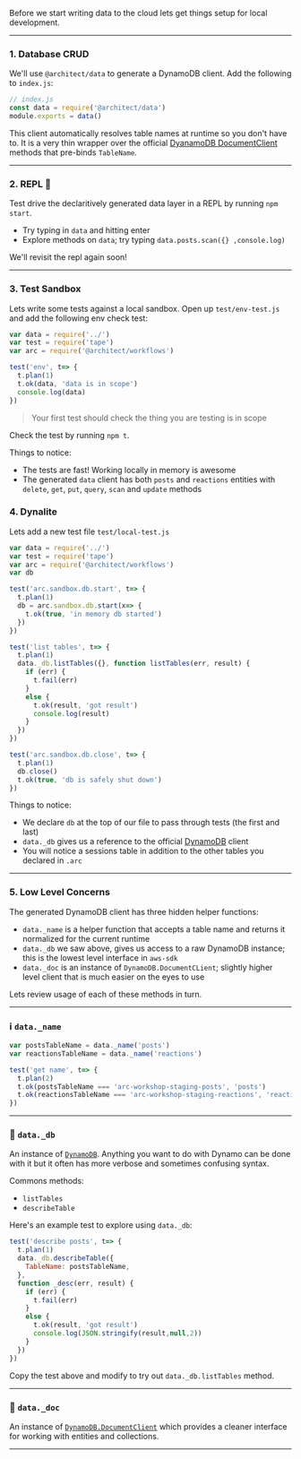 Before we start writing data to the cloud lets get things setup for local development.

---
### 1. Database CRUD

We'll use `@architect/data` to generate a DynamoDB client. Add the following to `index.js`:

```javascript
// index.js
const data = require('@architect/data')
module.exports = data()
```

This client automatically resolves table names at runtime so you don't have to. It is a very thin wrapper over the official [DyanamoDB DocumentClient](http://docs.aws.amazon.com/AWSJavaScriptSDK/latest/AWS/DynamoDB/DocumentClient.html) methods that pre-binds `TableName`.

---
### 2. REPL 🔑

Test drive the declaritively generated data layer in a REPL by running `npm start`.

- Try typing in `data` and hitting enter
- Explore methods on `data`; try typing `data.posts.scan({} ,console.log)`

We'll revisit the repl again soon!

---
### 3. Test Sandbox

Lets write some tests against a local sandbox. Open up `test/env-test.js` and add the following env check test:

```javascript
var data = require('../')
var test = require('tape')
var arc = require('@architect/workflows')

test('env', t=> {
  t.plan(1)
  t.ok(data, 'data is in scope')
  console.log(data)
})
```

> Your first test should check the thing you are testing is in scope

Check the test by running `npm t`.

Things to notice:

- The tests are fast! Working locally in memory is awesome
- The generated `data` client has both `posts` and `reactions` entities with `delete`, `get`, `put`, `query`, `scan` and `update` methods

### 4. Dynalite

Lets add a new test file `test/local-test.js`

```javascript
var data = require('../')
var test = require('tape')
var arc = require('@architect/workflows')
var db

test('arc.sandbox.db.start', t=> {
  t.plan(1)
  db = arc.sandbox.db.start(x=> {
    t.ok(true, 'in memory db started')
  })
})

test('list tables', t=> {
  t.plan(1)
  data._db.listTables({}, function listTables(err, result) {
    if (err) {
      t.fail(err)
    }
    else {
      t.ok(result, 'got result')
      console.log(result)
    }
  })
})

test('arc.sandbox.db.close', t=> {
  t.plan(1)
  db.close()
  t.ok(true, 'db is safely shut down')
})
```

Things to notice:

- We declare `db` at the top of our file to pass through tests (the first and last)
- `data._db` gives us a reference to the official [DynamoDB](http://docs.aws.amazon.com/AWSJavaScriptSDK/latest/AWS/DynamoDB.html) client
- You will notice a sessions table in addition to the other tables you declared in `.arc`


---
### 5. Low Level Concerns

The generated DynamoDB client has three hidden helper functions:

- `data._name` is a helper function that accepts a table name and returns it normalized for the current runtime
- `data._db` we saw above, gives us access to a raw DynamoDB instance; this is the lowest level interface in `aws-sdk`
- `data._doc` is an instance of `DynamoDB.DocumentCLient`; slightly higher level client that is much easier on the eyes to use

Lets review usage of each of these methods in turn.

---
### ℹ️ `data._name`

```javascript
var postsTableName = data._name('posts')
var reactionsTableName = data._name('reactions')

test('get name', t=> {
  t.plan(2)
  t.ok(postsTableName === 'arc-workshop-staging-posts', 'posts')
  t.ok(reactionsTableName === 'arc-workshop-staging-reactions', 'reactions')
})

```

---
### 💾 `data._db`

An instance of [`DynamoDB`](http://docs.aws.amazon.com/AWSJavaScriptSDK/latest/AWS/DynamoDB.html). Anything you want to do with Dynamo can be done with it but it often has more verbose and sometimes confusing syntax.

Commons methods:

- `listTables`
- `describeTable`

Here's an example test to explore using `data._db`:

```javascript
test('describe posts', t=> {
  t.plan(1)
  data._db.describeTable({
    TableName: postsTableName,
  },
  function _desc(err, result) {
    if (err) {
      t.fail(err)
    }
    else {
      t.ok(result, 'got result')
      console.log(JSON.stringify(result,null,2))
    }
  })
})
```

Copy the test above and modify to try out `data._db.listTables` method.

---
### 📄 `data._doc`

An instance of [`DynamoDB.DocumentClient`](http://docs.aws.amazon.com/AWSJavaScriptSDK/latest/AWS/DynamoDB/DocumentClient.html) which provides a cleaner interface for working with entities and collections.

---
